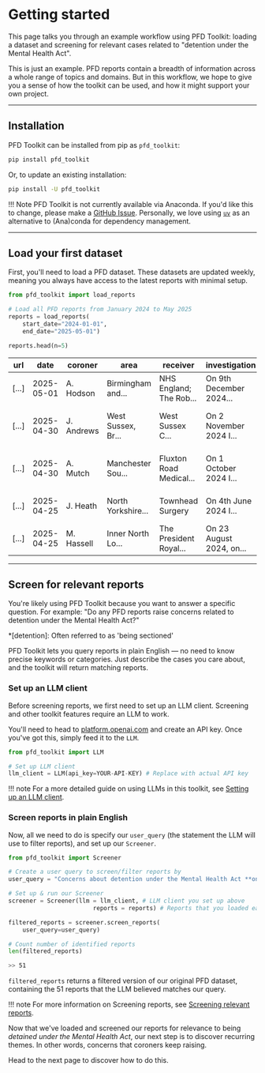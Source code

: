 # Getting started

This page talks you through an example workflow using PFD Toolkit: loading a dataset and screening for relevant cases related to "detention under the Mental Health Act". 

This is just an example. PFD reports contain a breadth of information across a whole range of topics and domains. But in this workflow, we hope to give you a sense of how the toolkit can be used, and how it might support your own project.

---

## Installation

PFD Toolkit can be installed from pip as `pfd_toolkit`:

```bash
pip install pfd_toolkit
```

Or, to update an existing installation:

```bash
pip install -U pfd_toolkit

```

!!! Note
    PFD Toolkit is not currently available via Anaconda. If you'd like this to change, please make a [GitHub Issue](https://github.com/Sam-Osian/PFD-toolkit/issues). Personally, we love using [`uv`](https://docs.astral.sh/uv/concepts/projects/dependencies/) as an alternative to (Ana)conda for dependency management.

---

## Load your first dataset

First, you'll need to load a PFD dataset. These datasets are updated weekly, meaning you always have access to the latest reports with minimal setup.

```py
from pfd_toolkit import load_reports

# Load all PFD reports from January 2024 to May 2025
reports = load_reports(
    start_date="2024-01-01",
    end_date="2025-05-01")

reports.head(n=5)
```


| url                        | date       | coroner    | area                        | receiver                | investigation           | circumstances                 | concerns                   |
|----------------------------|------------|------------|-----------------------------|-------------------------|-------------------------|-------------------------------|----------------------------|
| [...]            | 2025-05-01 | A. Hodson  | Birmingham and...    | NHS England; The Rob... | On 9th December 2024... | At 10.45am on 23rd November...| To The Robert Jones... |
| [...]           | 2025-04-30 | J. Andrews | West Sussex, Br...| West Sussex C... | On 2 November 2024 I... | They drove their car into...   | The inquest was told t...  |
| [...]            | 2025-04-30 | A. Mutch   | Manchester Sou...            | Fluxton Road Medical... | On 1 October 2024 I...  | They were prescribed long...   | The inquest heard evide... |
| [...]            | 2025-04-25 | J. Heath   | North Yorkshire...   | Townhead Surgery        | On 4th June 2024 I...   | On 15 March 2024, Richar...    | When a referral docume...  |
| [...]            | 2025-04-25 | M. Hassell | Inner North Lo...          | The President Royal...  | On 23 August 2024, on...| They were a big baby and...    | With the benefit of a m... |


---

## Screen for relevant reports

You're likely using PFD Toolkit because you want to answer a specific question. For example: "Do any PFD reports raise concerns related to detention under the Mental Health Act?"

*[detention]: Often referred to as 'being sectioned'

PFD Toolkit lets you query reports in plain English — no need to know precise keywords or categories. Just describe the cases you care about, and the toolkit will return matching reports.

### Set up an LLM client

Before screening reports, we first need to set up an LLM client. Screening and other toolkit features require an LLM to work.

You'll need to head to [platform.openai.com](https://platform.openai.com/docs/overview) and create an API key. Once you've got this, simply feed it to the `LLM`.


```python
from pfd_toolkit import LLM

# Set up LLM client
llm_client = LLM(api_key=YOUR-API-KEY) # Replace with actual API key
```

!!! note
    For a more detailed guide on using LLMs in this toolkit, see [Setting up an LLM client](../llm_setup.md).


### Screen reports in plain English

Now, all we need to do is specify our `user_query` (the statement the LLM will use to filter reports), and set up our `Screener`.


```python
from pfd_toolkit import Screener

# Create a user query to screen/filter reports by
user_query = "Concerns about detention under the Mental Health Act **only**"

# Set up & run our Screener
screener = Screener(llm = llm_client, # LLM client you set up above
                        reports = reports) # Reports that you loaded earlier

filtered_reports = screener.screen_reports(
    user_query=user_query)

# Count number of identified reports
len(filtered_reports)
```

```sh
>> 51
```

`filtered_reports` returns a filtered version of our original PFD dataset, containing the 51 reports that the LLM believed matches our query.


!!! note
    For more information on Screening reports, see [Screening relevant reports](../screener/index.md).


Now that we've loaded and screened our reports for relevance to being _detained under the Mental Health Act_, our next step is to discover recurring themes. In other words, concerns that coroners keep raising.

Head to the next page to discover how to do this.